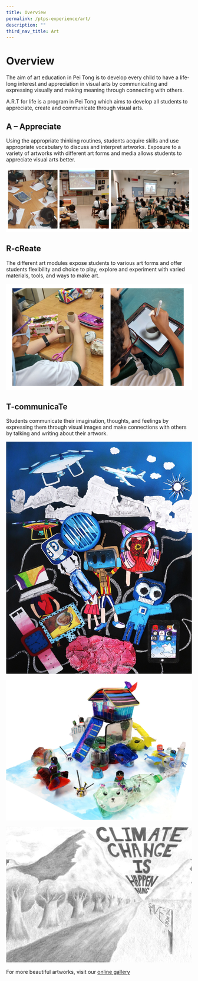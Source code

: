 ```yaml
---
title: Overview
permalink: /ptps-experience/art/
description: ""
third_nav_title: Art
---
```

# Overview

The aim of art education in Pei Tong is to develop every child to have a life-long interest and appreciation in visual arts by communicating and expressing visually and making meaning through connecting with others.

  

A.R.T for life is a program in Pei Tong which aims to develop all students to appreciate, create and communicate through visual arts.

## A – Appreciate


Using the appropriate thinking routines, students acquire skills and use appropriate vocabulary to discuss and interpret artworks. Exposure to a variety of artworks with different art forms and media allows students to appreciate visual arts better.

![](/images/PTPS%20Experience/Art/appreciate1.png)

## R-cReate


The different art modules expose students to various art forms and offer students flexibility and choice to play, explore and experiment with varied materials, tools, and ways to make art.

![](/images/PTPS%20Experience/Art/icreate1.png)

## T-communicaTe


Students communicate their imagination, thoughts, and feelings by expressing them through visual images and make connections with others by talking and writing about their artwork.

![](/images/PTPS%20Experience/Art/Comm5.jpg)

![](/images/PTPS%20Experience/Art/Comm3.jpg)

![](/images/PTPS%20Experience/Art/Comm2.jpg)

For more beautiful artworks, visit our [online gallery](https://sites.google.com/moe.edu.sg/ptpsart/home?authuser=0%20)